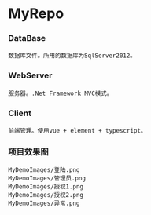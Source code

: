 # MyRepo
### DataBase
```
数据库文件。所用的数据库为SqlServer2012。
```
### WebServer
```
服务器。.Net Framework MVC模式。
```
### Client
```
前端管理。使用vue + element + typescript。
```
### 项目效果图
```
MyDemoImages/登陆.png
MyDemoImages/管理员.png
MyDemoImages/授权1.png
MyDemoImages/授权2.png
MyDemoImages/异常.png
```
